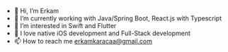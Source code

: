 - 👋 Hi, I’m Erkam
- 👀 I’m currently working with Java/Spring Boot, React.js with Typescript
- 👀 I’m interested in Swift and Flutter
- 🌱 I love native iOS development and Full-Stack development
- 📫 How to reach me erkamkaracaa@gmail.com

<!---
rkmkrc/rkmkrc is a ✨ special ✨ repository because its `README.md` (this file) appears on your GitHub profile.
You can click the Preview link to take a look at your changes.
--->
